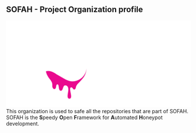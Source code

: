 ## SOFAH - Project Organization profile
![sofah logo](img/logo.png)
This organization is used to safe all the repositories that are part of SOFAH.
SOFAH is the **S**peedy **O**pen **F**ramework for **A**utomated **H**oneypot development.

